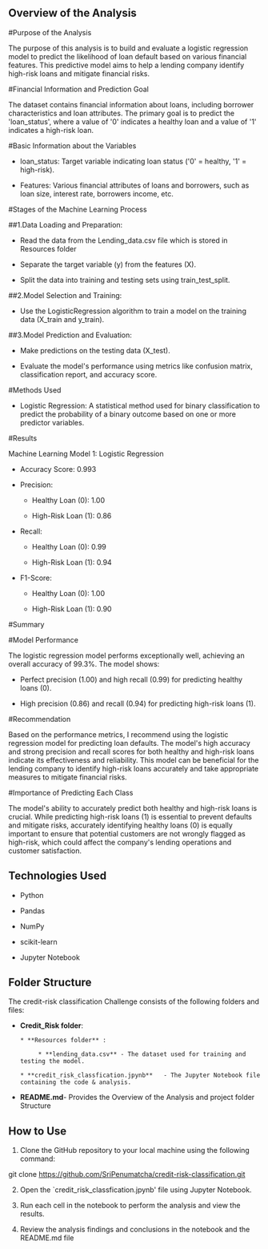 ## Overview of the Analysis

#Purpose of the Analysis

The purpose of this analysis is to build and evaluate a logistic regression model to predict the likelihood of loan default based on various financial features. 
This predictive model aims to help a lending company identify high-risk loans and mitigate financial risks.

#Financial Information and Prediction Goal

The dataset contains financial information about loans, including borrower characteristics and loan attributes. 
The primary goal is to predict the 'loan_status', where a value of '0' indicates a healthy loan and a value of '1' indicates a high-risk loan.

#Basic Information about the Variables

*  loan_status: Target variable indicating loan status ('0' = healthy, '1' = high-risk).

*  Features: Various financial attributes of loans and borrowers, such as loan size, interest rate, borrowers income, etc.


#Stages of the Machine Learning Process


##1.Data Loading and Preparation:


* Read the data from the Lending_data.csv file which is stored in Resources folder

* Separate the target variable (y) from the features (X).

* Split the data into training and testing sets using train_test_split.


##2.Model Selection and Training:

* Use the LogisticRegression algorithm to train a model on the training data (X_train and y_train).

##3.Model Prediction and Evaluation:

* Make predictions on the testing data (X_test).

* Evaluate the model's performance using metrics like confusion matrix, classification report, and accuracy score.

#Methods Used

* Logistic Regression: A statistical method used for binary classification to predict the probability of a binary outcome based on one or more predictor variables.

#Results

Machine Learning Model 1: Logistic Regression

* Accuracy Score: 0.993

* Precision:

   *  Healthy Loan (0): 1.00
   
   *  High-Risk Loan (1): 0.86
* Recall:

   *  Healthy Loan (0): 0.99
   
   *  High-Risk Loan (1): 0.94
   
* F1-Score:

  * Healthy Loan (0): 1.00
  
  * High-Risk Loan (1): 0.90
  
#Summary

#Model Performance

The logistic regression model performs exceptionally well, achieving an overall accuracy of 99.3%. The model shows:

* Perfect precision (1.00) and high recall (0.99) for predicting healthy loans (0).

* High precision (0.86) and recall (0.94) for predicting high-risk loans (1).

#Recommendation

Based on the performance metrics, I recommend using the logistic regression model for predicting loan defaults. The model's high accuracy and strong precision and recall scores for both healthy and high-risk loans indicate its effectiveness and reliability. This model can be beneficial for the lending company to identify high-risk loans accurately and take appropriate measures to mitigate financial risks.

#Importance of Predicting Each Class

The model's ability to accurately predict both healthy and high-risk loans is crucial. While predicting high-risk loans (1) is essential to prevent defaults and mitigate risks, accurately identifying healthy loans (0) is equally important to ensure that potential customers are not wrongly flagged as high-risk, which could affect the company's lending operations and customer satisfaction.


## Technologies Used

- Python

- Pandas

- NumPy

- scikit-learn

- Jupyter Notebook




## Folder Structure 

The credit-risk classification Challenge consists of the following folders and files:

* **Credit_Risk folder**:

      * **Resources folder** :

           * **lending_data.csv** - The dataset used for training and testing the model.

      * **credit_risk_classfication.jpynb**   - The Jupyter Notebook file containing the code & analysis.
 

* **README.md**- Provides the Overview of the Analysis and project folder Structure


## How to Use

1. Clone the GitHub repository to your local machine using the following command:

git clone https://github.com/SriPenumatcha/credit-risk-classification.git

2. Open the `credit_risk_classfication.jpynb' file using Jupyter Notebook.

3. Run each cell in the notebook to perform the analysis and view the  results.

4. Review the analysis findings and conclusions in the notebook and the README.md file

